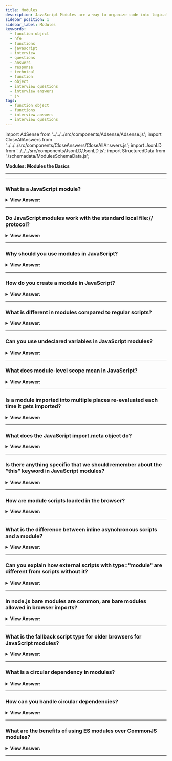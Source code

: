 ```yaml
---
title: Modules
description: JavaScript Modules are a way to organize code into logical units. Modules are used to break down large projects into smaller pieces. Interview Questions
sidebar_position: 1
sidebar_label: Modules
keywords:
  - function object
  - nfe
  - functions
  - javascript
  - interview
  - questions
  - answers
  - response
  - technical
  - function
  - object
  - interview questions
  - interview answers
  - js
tags:
  - function object
  - functions
  - interview answers
  - interview questions
---
```


import AdSense from '../../../src/components/Adsense/Adsense.js';
import CloseAllAnswers from '../../../src/components/CloseAnswers/CloseAllAnswers.js';
import JsonLD from '../../../src/components/JsonLD/JsonLD.js';
import StructuredData from './schemadata/ModulesSchemaData.js';

<JsonLD data={StructuredData} />

<head>
  <title>Modules the Basics | JavaScript Frontend Phone Interview</title>
</head>

**Modules: Modules the Basics**

---

<AdSense />

---

<CloseAllAnswers />

### What is a JavaScript module?

<details>
  <summary><strong>View Answer:</strong></summary>
  <div>
  <div><strong>Interview Response:</strong> A JavaScript module is a reusable piece of code encapsulating functionality, which can be exported and imported by other modules using import and export statements.
</div><br />
  <div><strong>Technical Response:</strong> A module is just a file where the script resides. Modules can load each other and use special directives export and import to interchange functionality, call functions of one module from another one. The export keyword labels variables and functions that should be accessible from outside the current module, and import allows the import of functionality from other modules.
</div><br />
  <div><strong className="codeExample">Code Example:</strong><br /><br />

  <div></div>

```js
// we have a file sayHi.js exporting a function:
// 📁 sayHi.js
export function sayHi(user) {
  console.log(`Hello, ${user}!`);
}

// Then another file may import and use it:
import { sayHi } from './sayHi.js';

console.log(sayHi); // function...
sayHi('John'); // Hello, John!
```

  </div>
  </div>
</details>

---

### Do JavaScript modules work with the standard local file:// protocol?

<details>
  <summary><strong>View Answer:</strong></summary>
  <div>
  <div><strong>Interview Response:</strong> No, if you try to open a web page locally, via file:// protocol, you find that import/export directives do not work. JavaScript modules don't work with the file:// protocol due to CORS restrictions. To use modules locally, you need to set up a local web server or use a development environment.

---

:::note
We can use a local web server, such as static-server, or use the live server capability of your editor, such as VS Code Live Server Extension, to test modules.
:::

</div>
  </div>
</details>

---

### Why should you use modules in JavaScript?

<details>
  <summary><strong>View Answer:</strong></summary>
  <div>
  <div><strong>Interview Response:</strong> Modules promote modularity, maintainability, and reusability, while helping to organize code, prevent naming conflicts, and manage dependencies in large-scale applications.
  </div>
  </div>
</details>

---

### How do you create a module in JavaScript?

<details>
  <summary><strong>View Answer:</strong></summary>
  <div>
  <div><strong>Interview Response:</strong> To create a module, write code in a separate file and export the desired functionality using the export keyword. Then, import it using the import keyword.
  </div><br />

**Here's a simple example of a JavaScript module:**

**greetings.js** (Our module file)

```javascript
export function sayHello(name) {
    return `Hello, ${name}!`;
}
```

**main.js** (File where we import and use the module)

```javascript
import { sayHello } from './greetings.js';

console.log(sayHello('JavaScript')); // Outputs: Hello, JavaScript!
```

  </div>
</details>

---

### What is different in modules compared to regular scripts?

<details>
  <summary><strong>View Answer:</strong></summary>
  <div>
  <div><strong>Interview Response:</strong> Modules have their own scope, preventing global namespace pollution, and use import/export statements for dependencies. They are also executed in strict mode and have top-level await support.<br /><br />
  Each module has a separate top-level scope. Top-level variables, methods, and functions from a module, in general, are not visible in other scripts.<br /><br />
  The import.meta object contains information about the current module. The surroundings determine its content. The browser includes the URL of the script or if it is inside HTML, the URL of the current webpage.<br /><br />
  In top-level modules, this is undefined.<br /><br />
  Module scripts always defer, same as the defer property for external and inline scripts.<br /><br />
  For non-module scripts, the async attribute only works on external scripts. Async scripts run immediately when ready, independently of other scripts or the HTML document. For module scripts, it works on inline scripts as well.
</div>
  </div>
</details>

---

### Can you use undeclared variables in JavaScript modules?

<details>
  <summary><strong>View Answer:</strong></summary>
  <div>
  <div><strong>Interview Response:</strong> No, JavaScript modules run in strict mode by default, so using undeclared variables will result in a ReferenceError. Variables must be declared with var, let, or const.
</div><br />
  <div><strong className="codeExample">Code Example:</strong><br /><br />

  <div></div>

```html
<script type="module">
  a = 5;
  // results in a  syntax error
</script>
```

  </div>
  </div>
</details>

---

### What does module-level scope mean in JavaScript?

<details>
  <summary><strong>View Answer:</strong></summary>
  <div>
  <div><strong>Interview Response:</strong> Module-level scope in JavaScript means that variables, functions, and classes declared within a module are not automatically added to the global scope and are only accessible within the module.
</div><br/>
  <div><strong>Interview Response:</strong> Module-level scope in JavaScript refers to the concept that variables, functions, classes, etc., declared in a module are local to that module unless explicitly exported. This means they aren't available outside of the module unless they are explicitly made available via the `export` keyword. Each JavaScript module has its own scope, and any variable, function, or class declared in a module won't pollute the global scope, preventing potential naming conflicts and unintentional behavior.
</div><br />
  <div><strong className="codeExample">Code Example:</strong><br /><br />

  <div></div>

For instance, consider the following module...

```javascript
// myModule.js
let privateVar = 'I am private';
export let publicVar = 'I am public';

function privateFunc() {
  console.log('This is a private function');
}

export function publicFunc() {
  console.log('This is a public function');
}
```

In this module, `privateVar` and `privateFunc` are only available within `myModule.js` — they are in the module-level scope. On the other hand, `publicVar` and `publicFunc` are exported from the module, so they can be imported and used in other modules:

```javascript
// anotherModule.js
import { publicVar, publicFunc } from './myModule.js';

console.log(publicVar); // I am public
publicFunc(); // This is a public function
```

Trying to access `privateVar` or `privateFunc` from `anotherModule.js` would result in an error, because they are not exported from `myModule.js` and are therefore not available outside of that module's scope.

This is a powerful feature that helps you write cleaner, more maintainable code by explicitly controlling what is and isn't exposed to the rest of your application.

  </div>
  </div>
</details>

---

### Is a module imported into multiple places re-evaluated each time it gets imported?

<details>
  <summary><strong>View Answer:</strong></summary>
  <div>
  <div><strong>Interview Response:</strong> No, a module is evaluated only once, even when imported into multiple places. The same module instance is shared across all imports, ensuring consistent behavior and state.
</div><br />
  <div><strong className="codeExample">Code Example:</strong><br /><br />

  <div></div>

```js
// 📁 console.log.js
console.log("Module is evaluated!");

// Import the same module from different files

// 📁 1.js
import `./console.log.js`; // Module is evaluated!

// 📁 2.js
import `./console.log.js`; // (shows nothing)

```

  </div>
  </div>
</details>

---

### What does the JavaScript import.meta object do?

<details>
  <summary><strong>View Answer:</strong></summary>
  <div>
  <div><strong>Interview Response:</strong> The import.meta object provides metadata about the current module, such as its URL. It can be used to access context-specific information within the module's script.
</div><br />
  <div><strong>Technical Response:</strong> The import.meta object exposes context-specific metadata to a JavaScript module. It contains information about the module, like the module's URL. The syntax consists of the keyword import, a dot, and the identifier meta. Typically the left-hand side of the dot is the object on which property access gets performed, but here the import is not an object.
</div><br />
  <div><strong className="codeExample">Code Example:</strong><br /><br />

<strong>Syntax: </strong> import.meta<br /><br />

  <div></div>

```js
<script type='module'>
  // returns script url - url of the html page for an inline script
  console.log(import.meta.url);
</script>
```

  </div>
  </div>
</details>

---

### Is there anything specific that we should remember about the “this” keyword in JavaScript modules?

<details>
  <summary><strong>View Answer:</strong></summary>
  <div>
  <div><strong>Interview Response:</strong> Yes, in a module, top-level “this” is undefined. Compared to non-module scripts, where "this" is a global object.
</div><br />
  <div><strong className="codeExample">Code Example:</strong><br /><br />

  <div></div>

```js
<script>
  console.log(this); // window
</script>

<script type="module">
  console.log(this); // undefined
</script>

```

  </div>
  </div>
</details>

---

### How are module scripts loaded in the browser?

<details>
  <summary><strong>View Answer:</strong></summary>
  <div>
  <div><strong>Interview Response:</strong> Module scripts are loaded in the browser using a script tag with type="module" attribute. They are fetched with CORS enabled and executed asynchronously by default.</div><br />
  <div><strong>Technical Response:</strong> Module scripts always defer, the same effect as the defer attribute for external and inline scripts. In other words, downloading external module scripts &#8249;script type="module" src="..."&#8250; does not block HTML processing, they load in parallel with other resources. The module scripts wait until the HTML document is fully ready (even if they are tiny and load faster than HTML), and then run. The relative order of scripts gets preserved: scripts that appear first in the document executes first. Module scripts, as a consequence, always "view" the fully loaded HTML document, including HTML components beneath them.
  </div><br />
  <div><strong className="codeExample">Code Example:</strong><br /><br />

  <div></div>

```html
<script type="module">
  console.log(typeof button); // object: the script can 'see' the button below // as
  modules are deferred, the script runs after the whole page is loaded
</script>
```

  </div><br />
  <div><strong className="codeExample">Compare to regular script below:</strong><br /><br />

  <div></div>

```html
<script>
  console.log(typeof button); // button is undefined, the script can't see elements below

  // regular scripts run immediately, before the rest of the page is processed
</script>

<button id="button">Button</button>
```

  </div>
  </div>
</details>

---

### What is the difference between inline asynchronous scripts and a module?

<details>
  <summary><strong>View Answer:</strong></summary>
  <div>
  <div><strong>Interview Response:</strong> Inline asynchronous scripts use the async attribute on a script tag, executing them asynchronously without module features. Modules have their own scope, import/export syntax, and always execute asynchronously.
</div><br />
  <div><strong className="codeExample">Code Example:</strong><br /><br />

  <div></div>

```html
<!-- all dependencies are fetched (analytics.js), and the script runs -->
<!-- doesn't wait for the document or other <script> tags -->
<script async type="module">
  import { counter } from './analytics.js';

  counter.count();
</script>
```

  </div>
  </div>
</details>

---

### Can you explain how external scripts with type="module" are different from scripts without it?

<details>
  <summary><strong>View Answer:</strong></summary>
  <div>
  <div><strong>Interview Response:</strong> Scripts with type="module" are ES6 modules with support for imports/exports. They run in strict mode, have a separate scope, and load asynchronously. Scripts without it are classic scripts with global scope.
</div><br />
  <div><strong>Technical Response:</strong> External scripts with the type="module" attribute differ in two ways. For starters, external scripts with the same src only run once. Second, Cross-Origin Requests, external scripts that get requested from a different origin (for example, another site) require CORS headers.
</div><br />
  <div><strong className="codeExample">Code Example:</strong><br /><br />

  <div></div>

```html
<!-- the script my.js is fetched and executed only once -->
<script type="module" src="my.js"></script>
// r
<script type="module" src="my.js"></script>

<!-- another-site.com must supply Access-Control-Allow-Origin -->
<!-- otherwise, the script won't execute -->
<script type="module" src="http://another-site.com/their.js"></script>
```

---

:::note
If a module script gets fetched from another origin, the remote server must supply a header Access-Control-Allow-Origin allowing the fetch. That ensures better security by default.
:::

  </div>
  </div>
</details>

---

### In node.js bare modules are common, are bare modules allowed in browser imports?

<details>
  <summary><strong>View Answer:</strong></summary>
  <div>
  <div><strong>Interview Response:</strong> No, The import must be given a relative or absolute URL in the browser. They  are not allowed in browser imports as they require a resolver to locate the file. Browser imports use relative or absolute URLs to specify the module's location. Modules that do not have a url path get defined as "bare" modules, and such modules get blocked for import.
</div><br />
  <div><strong className="codeExample">Code Example:</strong><br /><br />

  <div></div>

```js
import { sayHi } from 'sayHi'; // Error, "bare" module
// the module must have a path, e.g. './sayHi.js' or wherever the module is
```

---

:::note
Certain environments, such as Node.js or bundle tools, allow bare modules with no path since they have methods of identifying modules and hooks to fine-tune them. However, browsers do not currently allow bare modules.
:::

  </div>
  </div>
</details>

---

### What is the fallback script type for older browsers for JavaScript modules?

<details>
  <summary><strong>View Answer:</strong></summary>
  <div>
  <div><strong>Interview Response:</strong> Old browsers do not understand type="module". Scripts of an unknown type just get ignored. For them, it is possible to provide a fallback using the nomodule attribute.
</div><br />
  <div><strong className="codeExample">Code Example:</strong><br /><br />

  <div></div>

```html
<script type="module">
  console.log('Runs in modern browsers');
</script>

<script nomodule>
  console.log('Modern browsers know both type=module and nomodule, so skip this');
  console.log(
    'Old browsers ignore script with unknown type=module, but execute this.'
  );
</script>
```

  </div>
  </div>
</details>

---

### What is a circular dependency in modules?

<details>
  <summary><strong>View Answer:</strong></summary>
  <div>
  <div><strong>Interview Response:</strong> In JavaScript, a circular dependency (also known as a cyclic dependency) occurs when two or more modules depend on each other either directly or indirectly. This creates a cycle which can be problematic for several reasons.
  </div><br />
  <div><strong className="codeExample">Code Example:</strong><br /><br />

  <div></div>

Here's an example to illustrate:

**Module A:**

```javascript
import { foo } from './moduleB.js';

export function bar() {
  return foo();
}
```

**Module B:**

```javascript
import { bar } from './moduleA.js';

export function foo() {
  return bar();
}
```

In this example, `moduleA` imports `moduleB` because it needs to use the `foo` function. At the same time, `moduleB` imports `moduleA` because it needs the `bar` function. This creates a circular dependency, where each module is waiting for the other one to finish loading before it can fully execute.

Circular dependencies can lead to problems such as:

**1. Initialization issues**: If module A depends on module B to initialize, and module B simultaneously depends on module A to initialize, neither can properly initialize because they are waiting for each other.

**2. Maintenance issues**: Circular dependencies can make the code harder to understand, reason about, and maintain, because it's not clear which module can be safely modified or removed without affecting the other.

**3. Testing issues**: Circular dependencies can make unit testing more difficult, because each module in the cycle may need the other modules to be present in order to be tested.

---

:::tip
To resolve circular dependencies, you can refactor your code to remove the circularity. This may involve moving some code to a third module that both of the original modules can depend on, or rethinking your design to minimize dependencies between modules.
:::

  </div>
  </div>
</details>

---

### How can you handle circular dependencies?

<details>
  <summary><strong>View Answer:</strong></summary>
  <div>
  <div><strong>Interview Response:</strong> Circular dependencies can be resolved by refactoring the code to remove the circularity, using an intermediary module to break the loop, or utilizing dynamic imports to delay loading.
  </div><br/>
  <div><strong>Technical Response:</strong> In JavaScript, circular dependencies between modules can occur and may lead to problems if not handled correctly. However, JavaScript modules are designed to handle such circular dependencies, and will still load even in the presence of circularity.
  </div><br />
  <div><strong className="codeExample">Here are a few strategies you can use to handle circular dependencies in JavaScript:</strong><br /><br />

  <div></div>

**1. Rethink your design**: The best way to handle circular dependencies is to avoid them by refactoring your code. If two modules depend on each other, it might be because their responsibilities are not well-separated. Splitting responsibilities differently, or creating a third module that both can depend on, can often eliminate the circular dependency.

**2. Dynamic Imports**: Instead of static top-level imports, you could use dynamic imports at the time when the module function is called. This allows the modules to load completely before trying to call the function from the other module.

**3. Partial Exports**: JavaScript module system handles circular dependencies by doing a partial export. When you import something from a module that hasn't finished executing yet, you'll get a live reference to the export. It means you get whatever the current value of that export is at the time you access it, not when you first import it.

Here is an example of how JavaScript handles this:

Module A:

```javascript
import { foo } from './moduleB.js';

export function bar() {
  return foo();
}

console.log(foo()); // Prints "This is function foo"
```

Module B:

```javascript
import { bar } from './moduleA.js';

export function foo() {
  return "This is function foo";
}

console.log(bar()); // Prints "This is function foo"
```

In this case, both modules are loaded successfully without any errors. JavaScript ES6 modules handle circular dependencies by partially resolving the imported modules, and then updating them once the modules are fully evaluated.

Despite this, the best practice is to avoid creating circular dependencies whenever possible, as they can make code more difficult to understand and maintain.

  </div>
  </div>
</details>

---

### What are the benefits of using ES modules over CommonJS modules?

<details>
  <summary><strong>View Answer:</strong></summary>
  <div>
  <div><strong>Interview Response:</strong> ES modules have better support for static analysis, tree shaking, and native browser support, making them more suitable for modern web development compared to CommonJS modules.
  </div><br />
  <div><strong>Technical Response:</strong> ES Modules (ESM) and CommonJS (CJS) are two of the most commonly used module systems in JavaScript, but they have some important differences.
  </div><br />
  <div><strong className="codeExample">Here are several reasons why you might prefer ES Modules over CommonJS:</strong><br /><br />

  <div></div>

**1. Static Analysis**: ES Modules are static, which means the structure of imports and exports are determined at compile time. This allows for tooling improvements, such as better static analysis, tree shaking (removal of unused exports for smaller bundle sizes), and faster lookups of import bindings. In contrast, CommonJS modules are dynamic and determined at runtime, which prevents these types of optimizations.

**2. Async and Parallel Loading**: ES Modules can be asynchronously and parallelly loaded, which can lead to performance benefits, especially in a browser context.

**3. Native support in browsers**: ES Modules are natively supported in modern browsers. This can make it easier to share code between the server (Node.js) and the client (browser), and allows you to use modules in the browser without needing a bundling tool like webpack or Browserify.

**4. Named and default imports/exports**: ES Modules support both named and default imports/exports, providing more flexibility in how you expose module functionality. CommonJS, on the other hand, only supports a single export object.

**5. Better compatibility with future features**: The static nature of ES Modules means they are better suited for compatibility with future ECMAScript features.

However, it's important to note that as of my last training data in September 2021, Node.js, which is used for server-side JavaScript, has more mature support for CommonJS. While ES Modules are supported in Node.js as of version 13 (with the `--experimental-modules` flag in earlier versions), there may be compatibility issues with some npm packages which expect CommonJS.

As a result, many developers continue to use CommonJS for server-side Node.js code, or use a combination of both ES Modules and CommonJS, depending on the specific needs of their project. Always consider your specific use case and constraints when deciding between ES Modules and CommonJS.

  </div>
  </div>
</details>

---
